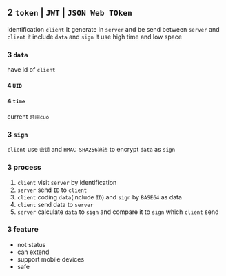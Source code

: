 ## 2 `token` | `JWT` | `JSON Web TOken` 
identification `client` 
It generate in `server` and be send between `server` and `client` 
it include `data` and `sign` 
It use high time and low space

### 3  `data`
have id of `client` 
#### 4   `UID` 

#### 4   `time` 
current `时间cuo` 


### 3  `sign`
`client` use `密钥` and `HMAC-SHA256算法` to encrypt `data` as `sign` 


### 3  process
1. `client` visit `server` by identification
2. `server` send `ID` to `client` 
3. `client` coding `data`(include `ID`) and `sign` by `BASE64` as data
3. `client` send data to `server` 
4. `server` calculate `data` to `sign` and compare it to `sign` which `client` send


### 3  feature
* not status
* can extend
* support mobile devices
* safe
